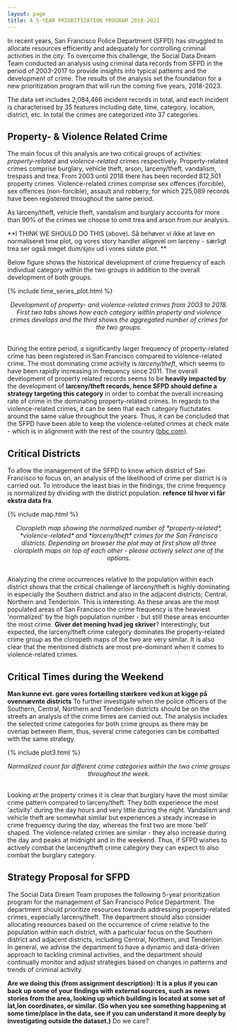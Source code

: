 ```yaml
---
layout: page
title: A 5-YEAR PRIORITIZATION PROGRAM 2018-2023
---
```


In recent years, San Francisco Police Department (SFPD) has struggled to allocate resources efficiently and adequately for controlling criminal activities in the city. 
To overcome this challenge, the Social Data Dream Team conducted an analysis using criminal data records from SFPD in the period of 2003-2017 to provide insights into typical patterns and the development of crime. The results of the analysis set the foundation for a new prioritization program that will run the coming five years, 2018-2023.

The data set includes 2,084,466 incident records in total, and each incident is characterised by 35 features including date, time, category, location, district, etc. In total the crimes are categorized into 37 categories. 

## Property- & Violence Related Crime
The main focus of this analysis are two critical groups of activities: *property-related* and *violence-related* crimes respectively. Property-related crimes comprise burglary, vehicle theft, arson, larceny/theft, vandalism, trespass and trea. From 2003 until 2018 there has been recorded 812,501 property crimes. Violence-related crimes comprise sex offences (forcible), sex offences (non-forcible), assault and robbery, for which 225,089 records have been registered throughout the same period.

As larceny/theft, vehicle theft, vandalism and burglary accounts for more than 90% of the crimes we choose to omit trea and arson from our analysis. 

**I THINK WE SHOULD DO THIS (above). Så behøver vi ikke at lave en normaliseret time plot, og vores story handler alligevel om larceny - særligt trea ser også meget dum/sjov ud i vores sidste plot. **

Below figure shows the historical development of crime frequency of each individual category within the two groups in addition to the overall development of both groups. 

{% include time_series_plot.html %}
<center> <em> Development of property- and violence-related crimes from 2003 to 2018. First two tabs shows how each category within property and violence crimes develops and the third shows the aggregated number of crimes for the two groups. </em> </center><br>


During the entire period, a significantly larger frequency of property-related crime has been registered in San Francisco compared to violence-related crime. The most dominating crime activity is *larceny/theft*, which seems to have been rapidly increasing in frequency since 2011. The overall development of property related records seems to be **heavily impacted by** the development of **larceny/theft records, hence SFPD should define a strategy targeting this category** in order to combat the overall increasing rate of crime in the dominating property-related crimes.  In regards to the violence-related crimes, it can be seen that each category fluctutates around the same value throughout the years. Thus, it can be concluded that the SFPD have been able to keep the violence-related crimes at check mate - which is in alignment with the rest of the country ([bbc.com](https://www.bbc.com/news/57581270)).



## Critical Districts
To allow the management of the SFPD to know which district of San Francisco to focus on, an analysis of the likelihood of crime per district is is carried out. To introduce the least bias in the findings, the crime frequency is normalized by dividing with the district population. **refence til hvor vi får ekstra data fra**.


{% include map.html %}
<center> <em> Cloropleth map showing the normalized number of *property-related*, *violence-related* and *larceny/theft* crimes for the San Francisco districts. Depending on browser the plot may at first show all three cloropleth maps on top of each other - please actively select one of the options. </em> </center><br>


Analyzing the crime occurrences relative to the population within each district shows that the critical challenge of larceny/theft is highly dominating in especially the Southern district and also in the adjacent districts; Central, Northern and Tenderloin. This is interesting. As these areas are the most populated areas of San Francisco the crime frequency is the heaviest 'normalized' by the high population number - but still these areas encounter the most crime. **Giver det mening hvad jeg skriver**? Interestingly, but expected, the larceny/theft crime category dominates the property-related crime group as the cloropeth maps of the two are very similar. It is also clear that the mentioned districts are most pre-dominant when it comes to violence-related crimes.

## Critical Times during the Weekend
**Man kunne evt. gøre vores fortælling stærkere ved kun at kigge på ovennævnte districts**
To further investigate when the police officers of the Southern, Central, Northern and Tenderloin districts should be on the streets an analysis of the crime times are carried out. The analysis includes the selected crime categories for both crime groups as there may be overlap between them, thus, several crime categories can be combatted with the same strategy.


{% include plot3.html %}
<center> <em> Normalized count for different crime categories within the two crime groups throughout the week. </em> </center><br>

Looking at the property crimes it is clear that burglary have the most similar crime pattern compared to larceny/theft. They both experience the most 'activity' during the day hours and very little during the night. Vandalism and vehicle theft are somewhat similar but experiences a steady increase in crime frequency during the day, whereas the first two are more 'bell' shaped. The violence-related crimes are similar - they also increase during the day and peaks at midnight and in the weekend. Thus, if SFPD wishes to actively combat the larceny/theft crime category they can expect to also combat the burglary category.




## Strategy Proposal for SFPD

The Social Data Dream Team proposes the following 5-year prioritization program for the management of San Francisco Police Department. The department should prioritize resources towards addressing property-related crimes, especially larceny/theft. The department should also consider allocating resources based on the occurrence of crime relative to the population within each district, with a particular focus on the Southern district and adjacent districts, including Central, Northern, and Tenderloin. In general, we advise the department to have a dynamic and data-driven approach to tackling criminal activities, and the department should continually monitor and adjust strategies based on changes in patterns and trends of criminal activity.


**Are we doing this (from assignment description): It is a plus if you can back up some of your findings with external sources, such as news stories from the area, looking up which building is located at some set of lat,lon coordinates, or similar. (So when you see something happening at some time/place in the data, see if you can understand it more deeply by investigating outside the dataset.)** Do we care?